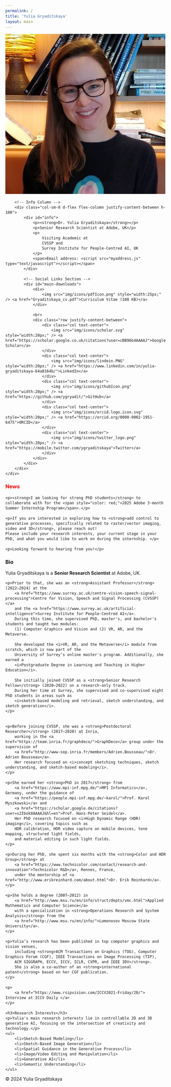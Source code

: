 ```yaml
---
permalink: /
title: 'Yulia Gryaditskaya'
layout: main
---
```


<section id="about" class="container">
    <div class="row align-items-center">
        <!-- Image Column -->
        <div class="col-sm-3 d-flex justify-content-center">
            <img id="photo" src="Me_new.jpg" alt="Yulia Gryaditskaya" class="img-fluid"/>
        </div>

        <!-- Info Column -->
        <div class="col-sm-8 d-flex flex-column justify-content-between h-100">
            <div id="info">
                <p><strong>Dr. Yulia Gryaditskaya</strong></p>
                <p>Senior Research Scientist at Adobe, UK</p>
                <p>
                    Visiting Academic at 
					CVSSP and 
					Surrey Institute for People-Centred AI, UK
                </p>
                <span>Email address: <script src="myaddress.js" type="text/javascript"></script></span>
            </div>

            <!-- Social Links Section -->
            <div id="main-downloads">
                <div>
                    <img src="img/icons/pdfIcon.png" style="width:25px;" /> <a href="Gryaditskaya_cv.pdf">Curriculum Vitae (108 KB)</a>
                </div>
                
                <br>
                <div class="row justify-content-between">
                    <div class="col text-center">
                        <img src="img/icons/scholar.svg" style="width:20px;" /> <a href="https://scholar.google.co.uk/citations?user=cBB96b4AAAAJ">Google Scholar</a>
                    </div>
                    <div class="col text-center">
                        <img src="img/icons/lindein.PNG" style="width:20px;" /> <a href="https://www.linkedin.com/in/yulia-gryaditskaya-64a8164b/">LinkedIn</a>
                    </div>
                    <div class="col text-center">
                        <img src="img/icons/githubIcon.png" style="width:20px;" /> <a href="https://github.com/ygryadit/">GitHub</a>
                    </div>
                    <div class="col text-center">
                        <img src="img/icons/orcid.logo.icon.svg" style="width:20px;" /> <a href="https://orcid.org/0000-0002-1951-6475">ORCID</a>
                    </div>
                    <div class="col text-center">
                        <img src="img/icons/twitter_logo.png" style="width:20px;" /> <a href="https://mobile.twitter.com/ygryaditskaya">Twitter</a>
                    </div>
                </div>
            </div>
        </div>
    </div>
</section>

<section class="container mt-4">
    <h3><i class="fa fa-newspaper-o" aria-hidden="true"></i> <span style="color: red;">News</span></h3>
    
    <p><strong>I am looking for strong PhD students</strong> to collaborate with for the <span style="color: red;">2025 Adobe 3-month Summer Internship Program</span>.</p>
    
    <p>If you are interested in exploring how to <strong>add control to generative processes, specifically related to raster/vector imaging, video and 3D</strong>, please reach out!
	Please include your research interests, your current stage in your PhD, and what you would like to work on during the internship. </p>
    
    <p>Looking forward to hearing from you!</p>
</section>

<!-- Bio Section -->
<section id="bio" class="container mt-4">
	<h3>Bio</h3>
	<p>Yulia Gryaditskaya is a <strong>Senior Research Scientist</strong> at Adobe, UK.</p>

	<p>Prior to that, she was an <strong>Assistant Professor</strong> (2022–2024) at the 
		<a href="https://www.surrey.ac.uk/centre-vision-speech-signal-processing">Centre for Vision, Speech and Signal Processing (CVSSP)</a> 
		and the <a href="https://www.surrey.ac.uk/artificial-intelligence">Surrey Institute for People-Centred AI</a>. 
		During this time, she supervised PhD, master's, and bachelor's students and taught two modules: 
		(1) Computer Graphics and Vision and (2) VR, AR, and the Metaverse. 
		
		She developed the <i>VR, AR, and the Metaverse</i> module from scratch, which is now part of the 
		University of Surrey’s online master's program. Additionally, she earned a 
		<i>Postgraduate Degree in Learning and Teaching in Higher Education</i>.
		
		She initially joined CVSSP as a <strong>Senior Research Fellow</strong> (2020–2022) on a research-only track. 
		During her time at Surrey, she supervised and co-supervised eight PhD students in areas such as 
		<i>sketch-based modeling and retrieval, sketch understanding, and sketch generation</i>.
	</p>
	
	
	<p>Before joining CVSSP, she was a <strong>Postdoctoral Researcher</strong> (2017–2020) at Inria, 
		working in the <a href="https://team.inria.fr/graphdeco/">GraphDeco</a> group under the supervision of 
		<a href="http://www-sop.inria.fr/members/Adrien.Bousseau/">Dr. Adrien Bousseau</a>. 
		Her research focused on <i>concept sketching techniques, sketch understanding, and sketch-based modeling</i>.
	</p>

	<p>She earned her <strong>PhD in 2017</strong> from 
		<a href="https://www.mpi-inf.mpg.de/">MPI Informatics</a>, Germany, under the guidance of 
		<a href="https://people.mpi-inf.mpg.de/~karol/">Prof. Karol Myszkowski</a> and 
		<a href="https://scholar.google.de/citations?user=s2Ibok8AAAAJ&hl=en">Prof. Hans-Peter Seidel</a>. 
		Her PhD research focused on <i>High Dynamic Range (HDR) imaging</i>, covering topics such as 
		HDR calibration, HDR video capture on mobile devices, tone mapping, structured light fields, 
		and material editing in such light fields.
	</p>

	<p>During her PhD, she spent six months with the <strong>Color and HDR Group</strong> at 
		<a href="https://www.technicolor.com/contact/research-and-innovation">Technicolor R&D</a>, Rennes, France, 
		under the mentorship of <a href="http://www.erikreinhard.com/about.html">Dr. Erik Reinhard</a>.
	</p>

	<p>She holds a degree (2007–2012) in 
		<a href="http://www.msu.ru/en/info/struct/depts/vmc.html">Applied Mathematics and Computer Science</a> 
		with a specialization in <strong>Operations Research and System Analysis</strong> from the 
		<a href="http://www.msu.ru/en/info/">Lomonosov Moscow State University</a>.
	</p>

	<p>Yulia’s research has been published in top computer graphics and vision venues, 
		including <strong>ACM Transactions on Graphics (TOG), Computer Graphics Forum (CGF), IEEE Transactions on Image Processing (TIP), 
		ACM SIGGRAPH, ECCV, ICCV, ICLR, CVPR, and IEEE 3DV</strong>. 
		She is also a co-author of an <strong>international patent</strong> based on her CGF publication.
	</p>

	<p>
		<a href="https://www.rsipvision.com/ICCV2021-Friday/20/"> Interview at ICCV Daily </a>
	</p>

	<h3>Research Interests</h3>
	<p>Yulia's main research interests lie in controllable 2D and 3D generative AI, focusing on the intersection of creativity and technology.</p>
	<ul>
		<li>Sketch-Based Modeling</li>
		<li>Sketch-Based Image Generation</li>
		<li>Spatial Guidance in the Generative Process</li>		
		<li>Image/Video Editing and Manipulation</li>
		<li>Generative AI</li>
		<li>Semantic Understanding</li>
	</ul>
</section>

<!-- <hr>
<section>			
<div class="row align-items-center">			
	
	<div id="positions" class="col-sm-12" >
		
		<h4 style="font-family: 'atlandsketchesbb_reg'; font-size: 300%; color:#D50AC6  "> Open positions </h4>
		<p> 
			Fully funded PhD studentships for outstanding Chinese students: <a href = "https://www.surrey.ac.uk/fees-and-funding/studentships/china-scholarship-council-surrey-awards">Full info</a>.
			<br>
			Start date: 1 October 2024 
			<br>
			Duration: 4 years
			<br>
			<span style="color:#D50AC6"> Application deadline: 12 January 2024 </span>
		</p> 
	</div>
</div>
</section> -->













<!-- <section id ="grants">
<div >
	<hr />
	<p>
		<h4 style="font-family: 'atlandsketchesbb_reg'; font-size: 250%;">Grants</h4> 
		<ul>
			<li>CoSTAR Creative Industries R&D National Lab, Collaborative grant, £51m</li>			
		</ul>
	</p>	
</div>
</section> -->


<!-- <section id ="hobbies">
<div >
	<hr />
	<p>
		<h4 style="font-family: 'atlandsketchesbb_reg'; font-size: 250%;">Hobbies</h4> 
		<ul>
			Sketching and painting (<a href="http://illustrators.ru/users/wonderland/portfolio">personal page</a>), architecture, city planning, traveling, hiking, sports.
		</ul>
	</p>	
</div> -->

<!-- Footer (optional) -->
<footer class="footer bg-light text-center">
    <div class="container">
        <span class="text-muted">&copy; 2024 Yulia Gryaditskaya</span>
    </div>
</footer>


